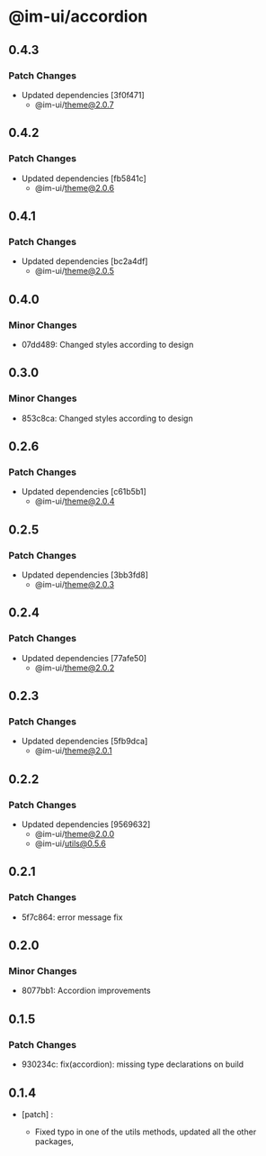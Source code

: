 # @im-ui/accordion

## 0.4.3

### Patch Changes

- Updated dependencies [3f0f471]
  - @im-ui/theme@2.0.7

## 0.4.2

### Patch Changes

- Updated dependencies [fb5841c]
  - @im-ui/theme@2.0.6

## 0.4.1

### Patch Changes

- Updated dependencies [bc2a4df]
  - @im-ui/theme@2.0.5

## 0.4.0

### Minor Changes

- 07dd489: Changed styles according to design

## 0.3.0

### Minor Changes

- 853c8ca: Changed styles according to design

## 0.2.6

### Patch Changes

- Updated dependencies [c61b5b1]
  - @im-ui/theme@2.0.4

## 0.2.5

### Patch Changes

- Updated dependencies [3bb3fd8]
  - @im-ui/theme@2.0.3

## 0.2.4

### Patch Changes

- Updated dependencies [77afe50]
  - @im-ui/theme@2.0.2

## 0.2.3

### Patch Changes

- Updated dependencies [5fb9dca]
  - @im-ui/theme@2.0.1

## 0.2.2

### Patch Changes

- Updated dependencies [9569632]
  - @im-ui/theme@2.0.0
  - @im-ui/utils@0.5.6

## 0.2.1

### Patch Changes

- 5f7c864: error message fix

## 0.2.0

### Minor Changes

- 8077bb1: Accordion improvements

## 0.1.5

### Patch Changes

- 930234c: fix(accordion): missing type declarations on build

## 0.1.4

- [patch] :

  - Fixed typo in one of the utils methods, updated all the other packages,
